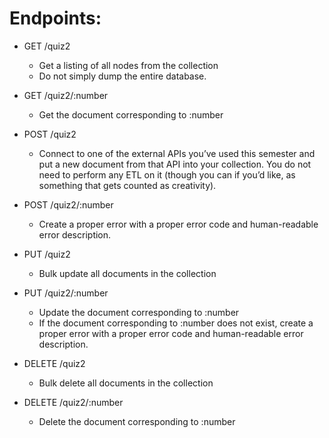 # Endpoints:


- GET /quiz2
    - Get a listing of all nodes from the collection
    - Do not simply dump the entire database.

- GET /quiz2/:number
    - Get the document corresponding to :number
- POST /quiz2
    - Connect to one of the external APIs you’ve used this semester and put a new document from that API into your collection. You do not need to perform any ETL on it (though you can if you’d like, as something that gets counted as creativity).
- POST /quiz2/:number
    - Create a proper error with a proper error code and human-readable error description.
- PUT /quiz2
    - Bulk update all documents in the collection
- PUT /quiz2/:number
    - Update the document corresponding to :number
    - If the document corresponding to :number does not exist, create a proper error with a proper error code and human-readable error description.
- DELETE /quiz2
    - Bulk delete all documents in the collection
- DELETE /quiz2/:number
    - Delete the document corresponding to :number
